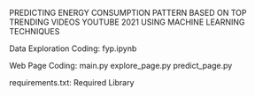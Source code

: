 PREDICTING ENERGY CONSUMPTION PATTERN BASED ON TOP TRENDING VIDEOS YOUTUBE 2021 USING MACHINE LEARNING TECHNIQUES 

Data Exploration Coding:
fyp.ipynb

Web Page Coding:
main.py
explore_page.py
predict_page.py

requirements.txt:
Required Library
